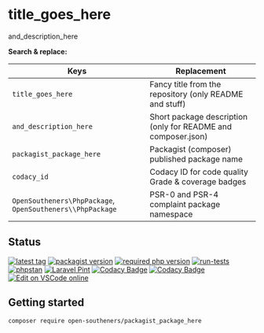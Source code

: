 # title_goes_here

and_description_here

**Search & replace:**

| Keys                                                      | Replacement                                                   |
| --------------------------------------------------------- | ------------------------------------------------------------- |
| `title_goes_here`                                         | Fancy title from the repository (only README and stuff)       |
| `and_description_here`                                    | Short package description (only for README and composer.json) |
| `packagist_package_here`                                  | Packagist (composer) published package name                   |
| `codacy_id`                                               | Codacy ID for code quality Grade & coverage badges            |
| `OpenSoutheners\PhpPackage`, `OpenSoutheners\\PhpPackage` | PSR-0 and PSR-4 complaint package namespace                   |

## Status

[![latest tag](https://img.shields.io/github/v/tag/open-southeners/packagist_package_here?label=latest&sort=semver)](https://github.com/open-southeners/packagist_package_here/releases/latest) [![packagist version](https://img.shields.io/packagist/v/open-southeners/packagist_package_here)](https://packagist.org/packages/open-southeners/packagist_package_here) [![required php version](https://img.shields.io/packagist/php-v/open-southeners/packagist_package_here)](https://www.php.net/supported-versions.php) [![run-tests](https://github.com/open-southeners/packagist_package_here/actions/workflows/tests.yml/badge.svg?branch=main)](https://github.com/open-southeners/packagist_package_here/actions/workflows/tests.yml) [![phpstan](https://github.com/open-southeners/packagist_package_here/actions/workflows/phpstan.yml/badge.svg)](https://github.com/open-southeners/packagist_package_here/actions/workflows/phpstan.yml) [![Laravel Pint](https://img.shields.io/badge/code%20style-pint-orange?logo=laravel)](https://github.com/open-southeners/packagist_package_here/actions/workflows/pint.yml) [![Codacy Badge](https://app.codacy.com/project/badge/Grade/codacy_id)](https://www.codacy.com/gh/open-southeners/packagist_package_here/dashboard?utm_source=github.com&amp;utm_medium=referral&amp;utm_content=open-southeners/packagist_package_here&amp;utm_campaign=Badge_Grade) [![Codacy Badge](https://app.codacy.com/project/badge/Coverage/codacy_id)](https://www.codacy.com/gh/open-southeners/packagist_package_here/dashboard?utm_source=github.com&utm_medium=referral&utm_content=open-southeners/packagist_package_here&utm_campaign=Badge_Coverage) [![Edit on VSCode online](https://img.shields.io/badge/vscode-edit%20online-blue?logo=visualstudiocode)](https://vscode.dev/github/open-southeners/packagist_package_here)

## Getting started

```
composer require open-southeners/packagist_package_here
```
